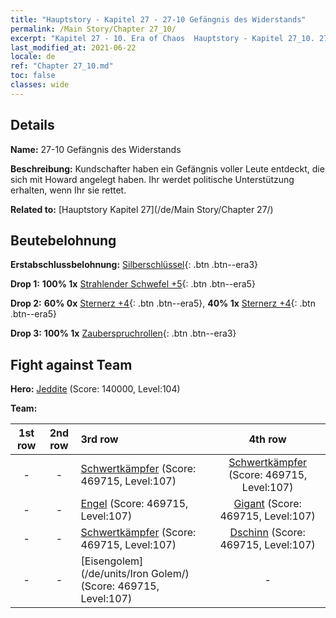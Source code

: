 ```yaml
---
title: "Hauptstory - Kapitel 27 - 27-10 Gefängnis des Widerstands"
permalink: /Main Story/Chapter 27_10/
excerpt: "Kapitel 27 - 10. Era of Chaos  Hauptstory - Kapitel 27_10. 27-10 Gefängnis des Widerstands"
last_modified_at: 2021-06-22
locale: de
ref: "Chapter 27_10.md"
toc: false
classes: wide
---
```


## Details

 **Name:** 27-10 Gefängnis des Widerstands

 **Beschreibung:** Kundschafter haben ein Gefängnis voller Leute entdeckt, die sich mit Howard angelegt haben. Ihr werdet politische Unterstützung erhalten, wenn Ihr sie rettet.

 **Related to:** [Hauptstory Kapitel 27](/de/Main Story/Chapter 27/)

## Beutebelohnung

 **Erstabschlussbelohnung:** [Silberschlüssel](/ItemsDE/con_693/){: .btn .btn--era3}

 **Drop 1:** **100% 1x** [Strahlender Schwefel +5](/ItemsDE/mat_99/){: .btn .btn--era5}

 **Drop 2:** **60% 0x** [Sternerz +4](/ItemsDE/mat_89/){: .btn .btn--era5}, **40% 1x** [Sternerz +4](/ItemsDE/mat_89/){: .btn .btn--era5}

 **Drop 3:** **100% 1x** [Zauberspruchrollen](/ItemsDE/con_694/){: .btn .btn--era3}


## Fight against Team
 **Hero:** [Jeddite](/de/heroes/Jeddite/) (Score: 140000, Level:104)

 **Team:**


  | 1st row | 2nd row | 3rd row | 4th row |
  |:----:|:----:|:----|:----:|
  | - | - | [Schwertkämpfer](/de/units/Swordsman/) (Score: 469715, Level:107)  | [Schwertkämpfer](/de/units/Swordsman/) (Score: 469715, Level:107)  |
  | - | - | [Engel](/de/units/Angel/) (Score: 469715, Level:107)  | [Gigant](/de/units/Giant/) (Score: 469715, Level:107)  |
  | - | - | [Schwertkämpfer](/de/units/Swordsman/) (Score: 469715, Level:107)  | [Dschinn](/de/units/Genie/) (Score: 469715, Level:107)  |
  | - | - | [Eisengolem](/de/units/Iron Golem/) (Score: 469715, Level:107)  | - |


